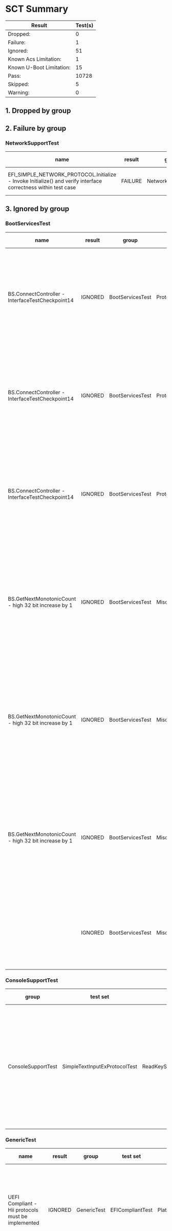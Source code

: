 # SCT Summary

|Result|Test(s)|
|--|--|
|Dropped:|0|
|Failure:|1|
|Ignored:|51|
|Known Acs Limitation:|1|
|Known U-Boot Limitation:|15|
|Pass:|10728|
|Skipped:|5|
|Warning:|0|


## 1. Dropped by group

## 2. Failure by group

### NetworkSupportTest

|name|result|group|test set|sub set|set guid|iteration|start date|start time|revision|descr|device path|guid|log|
|---|---|---|---|---|---|---|---|---|---|---|---|---|---|
|EFI_SIMPLE_NETWORK_PROTOCOL.Initialize - Invoke Initialize() and verify interface correctness within test case|FAILURE|NetworkSupportTest|SimpleNetworkProtocolTest|Initialize_Func|87689738-8DC6-4E4B-AE76-17CD96390956|0|14-11-2023|06:51:58|0x00010001|Simple Network Protocol Test|VenHw(E61D73B9-A384-4ACC-AEAB-82E828F3628B)/Mac(82C89F3D3CFD)|9D4EEC8D-DF2F-4F5E-9F95-7E5162C2510D|/home/edhcha01/IR_BUILD/arm-systemready/IR/Yocto/meta-woden/build/tmp/work/armv8a-oe-linux/ebbr-sct/1.0-r0/edk2-test/SctPkg/TestCase/UEFI/EFI/Protocol/SimpleNetwork/BlackBoxTest/SimpleNetworkBBTestFunction.c 323 Status - Device Error|


## 3. Ignored by group

### BootServicesTest

|name|result|group|test set|sub set|set guid|iteration|start date|start time|revision|descr|device path|guid|log|Updated by|
|---|---|---|---|---|---|---|---|---|---|---|---|---|---|---|
|BS.ConnectController - InterfaceTestCheckpoint14|IGNORED|BootServicesTest|ProtocolHandlerServicesTest|ConnectController_Func|705E2497-1B8F-4307-91E1-F33F2F2B5506|0|14-11-2023|90194313222:9895604650014:02|0x00010002|Protocol Handler Boot Services Test|No device path|4643E80E-A6BF-412C-B4FF-9629282BC831|/home/edhcha01/IR_BUILD/arm-systemready/IR/Yocto/meta-woden/build/tmp/work/armv8a-oe-linux/ebbr-sct/1.0-r0/edk2-test/SctPkg/TestCase/UEFI/EFI/BootServices/ProtocolHandlerServices/BlackBoxTest/ProtocolHandlerBBTestFunction_3.c 15484 Status - Not Found, Status1 - Success, Status2 - Not Found, TPL - 4|Force false-positive protocol handler boot services failures (2) as ignored (EBBR Table 2.4 Notable Deviations from UEFI § 2.6.2)|
|BS.ConnectController - InterfaceTestCheckpoint14|IGNORED|BootServicesTest|ProtocolHandlerServicesTest|ConnectController_Func|705E2497-1B8F-4307-91E1-F33F2F2B5506|0|14-11-2023|90194313222:9895604650014:02|0x00010002|Protocol Handler Boot Services Test|No device path|25CFFDF5-D252-4515-AF8F-D8DB68F022C3|/home/edhcha01/IR_BUILD/arm-systemready/IR/Yocto/meta-woden/build/tmp/work/armv8a-oe-linux/ebbr-sct/1.0-r0/edk2-test/SctPkg/TestCase/UEFI/EFI/BootServices/ProtocolHandlerServices/BlackBoxTest/ProtocolHandlerBBTestFunction_3.c 15484 Status - Not Found, Status1 - Success, Status2 - Not Found, TPL - 8|Force false-positive protocol handler boot services failures as ignored (EBBR Table 2.4 Notable Deviations from UEFI § 2.6.2)|
|BS.ConnectController - InterfaceTestCheckpoint14|IGNORED|BootServicesTest|ProtocolHandlerServicesTest|ConnectController_Func|705E2497-1B8F-4307-91E1-F33F2F2B5506|0|14-11-2023|90194313222:9895604650014:02|0x00010002|Protocol Handler Boot Services Test|No device path|555913E8-BA56-4C68-80B5-A96B8A3AFCB1|/home/edhcha01/IR_BUILD/arm-systemready/IR/Yocto/meta-woden/build/tmp/work/armv8a-oe-linux/ebbr-sct/1.0-r0/edk2-test/SctPkg/TestCase/UEFI/EFI/BootServices/ProtocolHandlerServices/BlackBoxTest/ProtocolHandlerBBTestFunction_3.c 15484 Status - Not Found, Status1 - Success, Status2 - Not Found, TPL - 16|Force false-positive protocol handler boot services failures (3) as ignored (EBBR Table 2.4 Notable Deviations from UEFI § 2.6.2)|
|BS.GetNextMonotonicCount - high 32 bit increase by 1|IGNORED|BootServicesTest|MiscBootServicesTest|GetNextMonotonicCount_Func|D35AAEF2-55FB-4377-A07B-29DCA3201F19|0|14-11-2023|06:12:35|0x00010001|Misc. Boot Services Test|No device path|F48D1C2D-1EBA-4E4C-A16D-748A01ABE6C1|/home/edhcha01/IR_BUILD/arm-systemready/IR/Yocto/meta-woden/build/tmp/work/armv8a-oe-linux/ebbr-sct/1.0-r0/edk2-test/SctPkg/TestCase/UEFI/EFI/BootServices/MiscBootServices/BlackBoxTest/MiscBootServicesBBTestFunction.c 1734 Count - 2, Count2 - 0, TPL - 4|Force false-positive misc boot services failures (3) as ignored Monotonic count is not required by EBBR. Explicit justification in a future revision of EBBR is pending.|
|BS.GetNextMonotonicCount - high 32 bit increase by 1|IGNORED|BootServicesTest|MiscBootServicesTest|GetNextMonotonicCount_Func|D35AAEF2-55FB-4377-A07B-29DCA3201F19|0|14-11-2023|06:12:35|0x00010001|Misc. Boot Services Test|No device path|E8B96EA0-6413-4947-AD1A-31EEF868A372|/home/edhcha01/IR_BUILD/arm-systemready/IR/Yocto/meta-woden/build/tmp/work/armv8a-oe-linux/ebbr-sct/1.0-r0/edk2-test/SctPkg/TestCase/UEFI/EFI/BootServices/MiscBootServices/BlackBoxTest/MiscBootServicesBBTestFunction.c 1734 Count - 3, Count2 - 0, TPL - 8|Force false-positive misc boot services failures (2) as ignored Monotonic count is not required by EBBR. Explicit justification in a future revision of EBBR is pending.|
|BS.GetNextMonotonicCount - high 32 bit increase by 1|IGNORED|BootServicesTest|MiscBootServicesTest|GetNextMonotonicCount_Func|D35AAEF2-55FB-4377-A07B-29DCA3201F19|0|14-11-2023|06:12:35|0x00010001|Misc. Boot Services Test|No device path|0EC16C83-177D-461A-9622-42508C99D966|/home/edhcha01/IR_BUILD/arm-systemready/IR/Yocto/meta-woden/build/tmp/work/armv8a-oe-linux/ebbr-sct/1.0-r0/edk2-test/SctPkg/TestCase/UEFI/EFI/BootServices/MiscBootServices/BlackBoxTest/MiscBootServicesBBTestFunction.c 1734 Count - 3, Count2 - 0, TPL - 16|Force false-positive misc boot services failures as ignored Monotonic count is not required by EBBR. Explicit justification in a future revision of EBBR is pending.|
||IGNORED|BootServicesTest|MiscBootServicesTest|SetWatchdogTimer_Conf|FF388AE5-4C51-45C6-9D37-6DE04BF9219A|0|14-11-2023|06:09:25|0x00010001|Misc. Boot Services Test|No device path|||Force false-positive misc boot services skipped as ignored EBBR does not require watchdog timer|


### ConsoleSupportTest

|group|test set|sub set|set guid|iteration|start date|start time|revision|descr|device path|name|guid|log|result|Updated by|
|---|---|---|---|---|---|---|---|---|---|---|---|---|---|---|
|ConsoleSupportTest|SimpleTextInputExProtocolTest|ReadKeyStrokeExFunctionAuto|2C3CA282-5644-41B6-AFC9-4387F25389BD|0|14-11-2023|07:06:19|0x00010000|Simple Text Input Ex Protocol Test|VenHw(E61D73B9-A384-4ACC-AEAB-82E828F3628B)||||IGNORED|Force simple text input ex protocol skipped as ignored EBBR does not specifically require that a console device be always bound to the Simple Text Input Ex Protocol.|


### GenericTest

|name|result|group|test set|sub set|set guid|iteration|start date|start time|revision|descr|device path|guid|log|Updated by|
|---|---|---|---|---|---|---|---|---|---|---|---|---|---|---|
|UEFI Compliant - Hii protocols must be implemented|IGNORED|GenericTest|EFICompliantTest|PlatformSpecificElements|A0A8BED3-3D6F-4AD8-907A-84D52EE1543B|0|14-11-2023|06:06:08|0x00010001|UEFI Compliant Test|No device path|B7CD2D76-EA43-4013-B7D1-59EB2EC9BF1B|/home/edhcha01/IR_BUILD/arm-systemready/IR/Yocto/meta-woden/build/tmp/work/armv8a-oe-linux/ebbr-sct/1.0-r0/edk2-test/SctPkg/TestCase/UEFI/EFI/Generic/EfiCompliant/BlackBoxTest/EfiCompliantBBTestPlatform_uefi.c 1106 HiiDatabase - Yes, HiiString - Yes, HiiConfigRouting - No, HiiConfigAccess - No|Force false-positive uefi compliant failure (28) as ignored (EBBR Table 2.4 Notable Deviations from UEFI § 2.6.2)|
|UEFI Compliant - Graphic Console Device|IGNORED|GenericTest|EFICompliantTest|PlatformSpecificElements|A0A8BED3-3D6F-4AD8-907A-84D52EE1543B|0|14-11-2023|06:06:08|0x00010001|UEFI Compliant Test|No device path|72BA0E86-58E5-48DD-8529-88C68383118D|/home/edhcha01/IR_BUILD/arm-systemready/IR/Yocto/meta-woden/build/tmp/work/armv8a-oe-linux/ebbr-sct/1.0-r0/edk2-test/SctPkg/TestCase/UEFI/EFI/Generic/EfiCompliant/BlackBoxTest/EfiCompliantBBTestPlatform_uefi.c 1254 GOP - No, EDID Discovered - No, EDID Active - No|Force false-positive uefi compliant warning (30) as ignored (EBBR Table 2.4 Notable Deviations from UEFI § 2.6.2)|
|UEFI Compliant - Pointer protocols must be implemented|IGNORED|GenericTest|EFICompliantTest|PlatformSpecificElements|A0A8BED3-3D6F-4AD8-907A-84D52EE1543B|0|14-11-2023|06:06:08|0x00010001|UEFI Compliant Test|No device path|18670DB1-89FB-4DE4-B10F-898E047D952A|/home/edhcha01/IR_BUILD/arm-systemready/IR/Yocto/meta-woden/build/tmp/work/armv8a-oe-linux/ebbr-sct/1.0-r0/edk2-test/SctPkg/TestCase/UEFI/EFI/Generic/EfiCompliant/BlackBoxTest/EfiCompliantBBTestPlatform_uefi.c 1327 Pointer - No|Force false-positive uefi compliant warning (31) as ignored (Table 2.3 UEFI Platform-Specific Required Elements)|
|UEFI Compliant - Boot from disk protocols must be implemented|IGNORED|GenericTest|EFICompliantTest|PlatformSpecificElements|A0A8BED3-3D6F-4AD8-907A-84D52EE1543B|0|14-11-2023|06:06:08|0x00010001|UEFI Compliant Test|No device path|BF38A3FD-58AC-419A-ABC2-C60BAE9CFE67|/home/edhcha01/IR_BUILD/arm-systemready/IR/Yocto/meta-woden/build/tmp/work/armv8a-oe-linux/ebbr-sct/1.0-r0/edk2-test/SctPkg/TestCase/UEFI/EFI/Generic/EfiCompliant/BlackBoxTest/EfiCompliantBBTestPlatform_uefi.c 1446 Block IO - Yes, Disk IO - No, Simple FS - Yes, Unicode Collation - Yes|Force false-positive uefi compliant warning (32) as ignored (EBBR Table 2.4 Notable Deviations from UEFI § 2.6.2)|
|UEFI Compliant - Validating a boot image received through a network device must be implemented|IGNORED|GenericTest|EFICompliantTest|PlatformSpecificElements|A0A8BED3-3D6F-4AD8-907A-84D52EE1543B|0|14-11-2023|06:06:08|0x00010001|UEFI Compliant Test|No device path|98551AE7-5020-4DDD-861A-CFFFB4D60382|/home/edhcha01/IR_BUILD/arm-systemready/IR/Yocto/meta-woden/build/tmp/work/armv8a-oe-linux/ebbr-sct/1.0-r0/edk2-test/SctPkg/TestCase/UEFI/EFI/Generic/EfiCompliant/BlackBoxTest/EfiCompliantBBTestPlatform_uefi.c 1635 SetupMode equal zero - No|Force false-positive uefi compliant warning (33) as ignored (EBBR Table 2.4 Notable Deviations from UEFI § 2.6.2)|
|UEFI Compliant - UEFI General Network Application required|IGNORED|GenericTest|EFICompliantTest|PlatformSpecificElements|A0A8BED3-3D6F-4AD8-907A-84D52EE1543B|0|14-11-2023|06:06:08|0x00010001|UEFI Compliant Test|No device path|76A6A1B0-8C53-407D-8486-9A6E6332D3CE|/home/edhcha01/IR_BUILD/arm-systemready/IR/Yocto/meta-woden/build/tmp/work/armv8a-oe-linux/ebbr-sct/1.0-r0/edk2-test/SctPkg/TestCase/UEFI/EFI/Generic/EfiCompliant/BlackBoxTest/EfiCompliantBBTestPlatform_uefi.c 1729 MnpSB-N, ArpSB-N, Ip4SB-N, Dhcp4SB-N, Tcp4SB-N, Udp4SB-N, Ip4Config2-N|Force false-positive uefi compliant warning (17) as ignored (EBBR Table 2.4 Notable Deviations from UEFI § 2.6.2)|
|UEFI Compliant - UEFI V6 General Network Application required|IGNORED|GenericTest|EFICompliantTest|PlatformSpecificElements|A0A8BED3-3D6F-4AD8-907A-84D52EE1543B|0|14-11-2023|06:06:08|0x00010001|UEFI Compliant Test|No device path|4C82EB2D-C785-410C-95D1-AE27122144C8|/home/edhcha01/IR_BUILD/arm-systemready/IR/Yocto/meta-woden/build/tmp/work/armv8a-oe-linux/ebbr-sct/1.0-r0/edk2-test/SctPkg/TestCase/UEFI/EFI/Generic/EfiCompliant/BlackBoxTest/EfiCompliantBBTestPlatform_uefi.c 1949 Dhcp6SB-N, Tcp6SB-N, Ip6SB-N, Udp6SB-N, Ip6Config-N|Force false-positive uefi compliant warning (34) as ignored (EBBR Table 2.4 Notable Deviations from UEFI § 2.6.2)|
|UEFI Compliant - UART protocols must be implemented|IGNORED|GenericTest|EFICompliantTest|PlatformSpecificElements|A0A8BED3-3D6F-4AD8-907A-84D52EE1543B|0|14-11-2023|06:06:08|0x00010001|UEFI Compliant Test|No device path|517BCBEB-4982-4A7E-8551-CA847DDC21C2|/home/edhcha01/IR_BUILD/arm-systemready/IR/Yocto/meta-woden/build/tmp/work/armv8a-oe-linux/ebbr-sct/1.0-r0/edk2-test/SctPkg/TestCase/UEFI/EFI/Generic/EfiCompliant/BlackBoxTest/EfiCompliantBBTestPlatform_uefi.c 2194 Serial IO - No|Force false-positive uefi compliant warning (35) as ignored (EBBR Table 2.4 Notable Deviations from UEFI § 2.6.2)|
|UEFI Compliant - PCI Bus support protocols must be implemented|IGNORED|GenericTest|EFICompliantTest|PlatformSpecificElements|A0A8BED3-3D6F-4AD8-907A-84D52EE1543B|0|14-11-2023|06:06:08|0x00010001|UEFI Compliant Test|No device path|213A75C9-7F3D-42DB-B32A-02DBD698319D|/home/edhcha01/IR_BUILD/arm-systemready/IR/Yocto/meta-woden/build/tmp/work/armv8a-oe-linux/ebbr-sct/1.0-r0/edk2-test/SctPkg/TestCase/UEFI/EFI/Generic/EfiCompliant/BlackBoxTest/EfiCompliantBBTestPlatform_uefi.c 2282 PCI Root Bridge - No, PCI IO - No|Force false-positive uefi compliant warning (36) as ignored (EBBR Table 2.4 Notable Deviations from UEFI § 2.6.2)|
|UEFI Compliant - USB Bus support protocols must be implemented|IGNORED|GenericTest|EFICompliantTest|PlatformSpecificElements|A0A8BED3-3D6F-4AD8-907A-84D52EE1543B|0|14-11-2023|06:06:08|0x00010001|UEFI Compliant Test|No device path|0CCD5843-5BB5-4FC2-A732-DB17C414A43D|/home/edhcha01/IR_BUILD/arm-systemready/IR/Yocto/meta-woden/build/tmp/work/armv8a-oe-linux/ebbr-sct/1.0-r0/edk2-test/SctPkg/TestCase/UEFI/EFI/Generic/EfiCompliant/BlackBoxTest/EfiCompliantBBTestPlatform_uefi.c 2370 USB HC - No, USB IO - No|Force false-positive uefi compliant warning (37) as ignored (EBBR Table 2.4 Notable Deviations from UEFI § 2.6.2)|
|UEFI Compliant - NVM Express Pass Thru protocol must be implemented|IGNORED|GenericTest|EFICompliantTest|PlatformSpecificElements|A0A8BED3-3D6F-4AD8-907A-84D52EE1543B|0|14-11-2023|06:06:08|0x00010001|UEFI Compliant Test|No device path|5AEA7246-BCF9-4BA4-81D2-832C984146F3|/home/edhcha01/IR_BUILD/arm-systemready/IR/Yocto/meta-woden/build/tmp/work/armv8a-oe-linux/ebbr-sct/1.0-r0/edk2-test/SctPkg/TestCase/UEFI/EFI/Generic/EfiCompliant/BlackBoxTest/EfiCompliantBBTestPlatform_uefi.c 2442 NVM Express Pass Thru protocol - No|Force false-positive uefi compliant warning (38) as ignored (EBBR Table 2.4 Notable Deviations from UEFI § 2.6.2)|
|UEFI Compliant - Boot from block-oriented NVMe peripheral|IGNORED|GenericTest|EFICompliantTest|PlatformSpecificElements|A0A8BED3-3D6F-4AD8-907A-84D52EE1543B|0|14-11-2023|06:06:08|0x00010001|UEFI Compliant Test|No device path|5CB0CDB5-AC80-4983-B710-4B0BF0191563|/home/edhcha01/IR_BUILD/arm-systemready/IR/Yocto/meta-woden/build/tmp/work/armv8a-oe-linux/ebbr-sct/1.0-r0/edk2-test/SctPkg/TestCase/UEFI/EFI/Generic/EfiCompliant/BlackBoxTest/EfiCompliantBBTestPlatform_uefi.c 2567 NVMExpressPassThru - No|Force false-positive uefi compliant warning (39) as ignored (Table 2.3 UEFI Platform-Specific Required Elements)|
|UEFI Compliant - Ext SCSI Pass Thru protocol must be implemented|IGNORED|GenericTest|EFICompliantTest|PlatformSpecificElements|A0A8BED3-3D6F-4AD8-907A-84D52EE1543B|0|14-11-2023|06:06:08|0x00010001|UEFI Compliant Test|No device path|2B83418F-E7FB-4528-B6FF-C9D487AE2EFF|/home/edhcha01/IR_BUILD/arm-systemready/IR/Yocto/meta-woden/build/tmp/work/armv8a-oe-linux/ebbr-sct/1.0-r0/edk2-test/SctPkg/TestCase/UEFI/EFI/Generic/EfiCompliant/BlackBoxTest/EfiCompliantBBTestPlatform_uefi.c 2642 Ext SCSI Pass Thru - No|Force false-positive uefi compliant warning (40) as ignored (EBBR Table 2.4 Notable Deviations from UEFI § 2.6.2)|
|UEFI Compliant - Boot from SCSI peripheral|IGNORED|GenericTest|EFICompliantTest|PlatformSpecificElements|A0A8BED3-3D6F-4AD8-907A-84D52EE1543B|0|14-11-2023|06:06:08|0x00010001|UEFI Compliant Test|No device path|28C068F2-F398-488A-B059-534E982D9C85|/home/edhcha01/IR_BUILD/arm-systemready/IR/Yocto/meta-woden/build/tmp/work/armv8a-oe-linux/ebbr-sct/1.0-r0/edk2-test/SctPkg/TestCase/UEFI/EFI/Generic/EfiCompliant/BlackBoxTest/EfiCompliantBBTestPlatform_uefi.c 2744 SCSI IO - No, Block IO - Yes|Force false-positive uefi compliant warning (41) as ignored (Table 2.3 UEFI Platform-Specific Required Elements|
|UEFI Compliant - Boot from iSCSI peripheral|IGNORED|GenericTest|EFICompliantTest|PlatformSpecificElements|A0A8BED3-3D6F-4AD8-907A-84D52EE1543B|0|14-11-2023|06:06:08|0x00010001|UEFI Compliant Test|No device path|6B7077A6-4B13-4E13-9B1F-0C4B3A8669E2|/home/edhcha01/IR_BUILD/arm-systemready/IR/Yocto/meta-woden/build/tmp/work/armv8a-oe-linux/ebbr-sct/1.0-r0/edk2-test/SctPkg/TestCase/UEFI/EFI/Generic/EfiCompliant/BlackBoxTest/EfiCompliantBBTestPlatform_uefi.c 2873  Iscsi Initiator Name - No, Authentication Info - No|Force false-positive uefi compliant warning (42) as ignored (Table 2.3 UEFI Platform-Specific Required Elements)|
|UEFI Compliant - Debug support protocols must be implemented|IGNORED|GenericTest|EFICompliantTest|PlatformSpecificElements|A0A8BED3-3D6F-4AD8-907A-84D52EE1543B|0|14-11-2023|06:06:08|0x00010001|UEFI Compliant Test|No device path|3EE22696-0875-46F4-8884-BA124C7EAFF0|/home/edhcha01/IR_BUILD/arm-systemready/IR/Yocto/meta-woden/build/tmp/work/armv8a-oe-linux/ebbr-sct/1.0-r0/edk2-test/SctPkg/TestCase/UEFI/EFI/Generic/EfiCompliant/BlackBoxTest/EfiCompliantBBTestPlatform_uefi.c 2964 Debug Support - No, Debug Port - No|Force false-positive uefi compliant warning (43) as ignored (Table 2.3 UEFI Platform-Specific Required Elements)|
|UEFI Compliant - Platform Driver Override protocols must be implemented|IGNORED|GenericTest|EFICompliantTest|PlatformSpecificElements|A0A8BED3-3D6F-4AD8-907A-84D52EE1543B|0|14-11-2023|06:06:08|0x00010001|UEFI Compliant Test|No device path|329027CE-406E-48C8-8AC1-A02C1A6E3983|/home/edhcha01/IR_BUILD/arm-systemready/IR/Yocto/meta-woden/build/tmp/work/armv8a-oe-linux/ebbr-sct/1.0-r0/edk2-test/SctPkg/TestCase/UEFI/EFI/Generic/EfiCompliant/BlackBoxTest/EfiCompliantBBTestPlatform_uefi.c 3036 Platform Driver Override - No|Force false-positive uefi compliant warning (44) as ignored (Table 2.3 UEFI Platform-Specific Required Elements)|
|UEFI Compliant - Ata Pass Thru protocols must be implemented|IGNORED|GenericTest|EFICompliantTest|PlatformSpecificElements|A0A8BED3-3D6F-4AD8-907A-84D52EE1543B|0|14-11-2023|06:06:08|0x00010001|UEFI Compliant Test|No device path|563F654F-ABA8-4539-804B-506305072623|/home/edhcha01/IR_BUILD/arm-systemready/IR/Yocto/meta-woden/build/tmp/work/armv8a-oe-linux/ebbr-sct/1.0-r0/edk2-test/SctPkg/TestCase/UEFI/EFI/Generic/EfiCompliant/BlackBoxTest/EfiCompliantBBTestPlatform_uefi.c 3107 Ata Pass Thru - No|Force false-positive uefi compliant warning (45) as ignored (Table 2.3 UEFI Platform-Specific Required Elements)|
|UEFI Compliant - EBC Interpreter protocol is optional in this platform|IGNORED|GenericTest|EFICompliantTest|PlatformSpecificElements|A0A8BED3-3D6F-4AD8-907A-84D52EE1543B|0|14-11-2023|06:06:08|0x00010001|UEFI Compliant Test|No device path|1D0A2F2A-0924-4B8C-9FC7-B185CC22E118|/home/edhcha01/IR_BUILD/arm-systemready/IR/Yocto/meta-woden/build/tmp/work/armv8a-oe-linux/ebbr-sct/1.0-r0/edk2-test/SctPkg/TestCase/UEFI/EFI/Generic/EfiCompliant/BlackBoxTest/EfiCompliantBBTestPlatform_uefi.c 3181 Status - Success, Expected - Success|Force false-positive uefi compliant warning (46) as ignored (Table 2.3 UEFI Platform-Specific Required Elements)|
|UEFI Compliant - DNS4 support is required|IGNORED|GenericTest|EFICompliantTest|PlatformSpecificElements|A0A8BED3-3D6F-4AD8-907A-84D52EE1543B|0|14-11-2023|06:06:08|0x00010001|UEFI Compliant Test|No device path|2E6D1733-6D39-49AB-A886-1B6DE44566A8|/home/edhcha01/IR_BUILD/arm-systemready/IR/Yocto/meta-woden/build/tmp/work/armv8a-oe-linux/ebbr-sct/1.0-r0/edk2-test/SctPkg/TestCase/UEFI/EFI/Generic/EfiCompliant/BlackBoxTest/EfiCompliantBBTestPlatform_uefi.c 3272 DNS4SB-N|Force false-positive uefi compliant warning (47) as ignored (EBBR Table 2.4 Notable Deviations from UEFI § 2.6.2)|
|UEFI Compliant - DNS6 support is required|IGNORED|GenericTest|EFICompliantTest|PlatformSpecificElements|A0A8BED3-3D6F-4AD8-907A-84D52EE1543B|0|14-11-2023|06:06:08|0x00010001|UEFI Compliant Test|No device path|E02A6EF3-4B70-40EC-AA23-50B7B972B065|/home/edhcha01/IR_BUILD/arm-systemready/IR/Yocto/meta-woden/build/tmp/work/armv8a-oe-linux/ebbr-sct/1.0-r0/edk2-test/SctPkg/TestCase/UEFI/EFI/Generic/EfiCompliant/BlackBoxTest/EfiCompliantBBTestPlatform_uefi.c 3405 DNS6SB-N|Force false-positive uefi compliant warning (48) as ignored (EBBR Table 2.4 Notable Deviations from UEFI § 2.6.2)|
|UEFI Compliant - TLS support is required|IGNORED|GenericTest|EFICompliantTest|PlatformSpecificElements|A0A8BED3-3D6F-4AD8-907A-84D52EE1543B|0|14-11-2023|06:06:08|0x00010001|UEFI Compliant Test|No device path|CB6F7B77-0B15-43F7-A95B-8C7F9FD70B21|/home/edhcha01/IR_BUILD/arm-systemready/IR/Yocto/meta-woden/build/tmp/work/armv8a-oe-linux/ebbr-sct/1.0-r0/edk2-test/SctPkg/TestCase/UEFI/EFI/Generic/EfiCompliant/BlackBoxTest/EfiCompliantBBTestPlatform_uefi.c 3551 TLSSB-N, TLSConfig-N|Force false-positive uefi compliant warning (49) as ignored (EBBR Table 2.4 Notable Deviations from UEFI § 2.6.2)|
|UEFI Compliant - HTTP support is required|IGNORED|GenericTest|EFICompliantTest|PlatformSpecificElements|A0A8BED3-3D6F-4AD8-907A-84D52EE1543B|0|14-11-2023|06:06:08|0x00010001|UEFI Compliant Test|No device path|77FDDB95-5969-4FB4-A218-5C0C760B0564|/home/edhcha01/IR_BUILD/arm-systemready/IR/Yocto/meta-woden/build/tmp/work/armv8a-oe-linux/ebbr-sct/1.0-r0/edk2-test/SctPkg/TestCase/UEFI/EFI/Generic/EfiCompliant/BlackBoxTest/EfiCompliantBBTestPlatform_uefi.c 3701 HTTPSB-N, HTTP Utilities-N|Force false-positive uefi compliant warning (50) as ignored (EBBR Table 2.4 Notable Deviations from UEFI § 2.6.2) This test checks the availability of the http service binding protocol and the http utilities protocol. Even though EBBR requires HTTP Boot when the platform supports network booting, EBBR does no require those specific protocols.|
|UEFI Compliant - EAP Support protocols must be implemented|IGNORED|GenericTest|EFICompliantTest|PlatformSpecificElements|A0A8BED3-3D6F-4AD8-907A-84D52EE1543B|0|14-11-2023|06:06:08|0x00010001|UEFI Compliant Test|No device path|F0DC12FA-3C4B-43F7-A69E-A5BE6FCC90A1|/home/edhcha01/IR_BUILD/arm-systemready/IR/Yocto/meta-woden/build/tmp/work/armv8a-oe-linux/ebbr-sct/1.0-r0/edk2-test/SctPkg/TestCase/UEFI/EFI/Generic/EfiCompliant/BlackBoxTest/EfiCompliantBBTestPlatform_uefi.c 3863 EAP - No, EAP Config - No, EAP Management2 - No|Force false-positive uefi compliant warning (51) as ignored (EBBR Table 2.4 Notable Deviations from UEFI § 2.6.2)|
|UEFI Compliant - BlueTooth Classic Support protocols must be implemented|IGNORED|GenericTest|EFICompliantTest|PlatformSpecificElements|A0A8BED3-3D6F-4AD8-907A-84D52EE1543B|0|14-11-2023|06:06:08|0x00010001|UEFI Compliant Test|No device path|87E50392-F5A2-42B8-8112-68BEC902B9BC|/home/edhcha01/IR_BUILD/arm-systemready/IR/Yocto/meta-woden/build/tmp/work/armv8a-oe-linux/ebbr-sct/1.0-r0/edk2-test/SctPkg/TestCase/UEFI/EFI/Generic/EfiCompliant/BlackBoxTest/EfiCompliantBBTestPlatform_uefi.c 3962 BLUETOOTH HC - No, BLUETOOTH Service Binding - No, BLUETOOTH Config - No|Force false-positive uefi compliant warning (52) as ignored (Table 2.3 UEFI Platform-Specific Required Elements)|
|UEFI Compliant - BlueTooth LE Support protocols must be implemented|IGNORED|GenericTest|EFICompliantTest|PlatformSpecificElements|A0A8BED3-3D6F-4AD8-907A-84D52EE1543B|0|14-11-2023|06:06:08|0x00010001|UEFI Compliant Test|No device path|EFF461EB-4F56-44A5-895E-EE5EE42AD309|/home/edhcha01/IR_BUILD/arm-systemready/IR/Yocto/meta-woden/build/tmp/work/armv8a-oe-linux/ebbr-sct/1.0-r0/edk2-test/SctPkg/TestCase/UEFI/EFI/Generic/EfiCompliant/BlackBoxTest/EfiCompliantBBTestPlatform_uefi.c 4129 BLUETOOTH HC - No, BLUETOOTH Attribute - No, BLUETOOTH LE Config - No|Force false-positive uefi compliant warning (53) as ignored (Table 2.3 UEFI Platform-Specific Required Elements)|
|UEFI Compliant - IPsec protocols must be implemented|IGNORED|GenericTest|EFICompliantTest|PlatformSpecificElements|A0A8BED3-3D6F-4AD8-907A-84D52EE1543B|0|14-11-2023|06:06:08|0x00010001|UEFI Compliant Test|No device path|B27660E2-0E87-4794-82F1-E6BDBD8B7442|/home/edhcha01/IR_BUILD/arm-systemready/IR/Yocto/meta-woden/build/tmp/work/armv8a-oe-linux/ebbr-sct/1.0-r0/edk2-test/SctPkg/TestCase/UEFI/EFI/Generic/EfiCompliant/BlackBoxTest/EfiCompliantBBTestPlatform_uefi.c 4222 IPSEC_CONFIG - No, IPSEC2 - No|Force false-positive uefi compliant warning (54) as ignored (EBBR Table 2.4 Notable Deviations from UEFI § 2.6.2)|
|UEFI Compliant - DECOMPRESS protocol must exist|IGNORED|GenericTest|EFICompliantTest|RequiredElements|117C9ABC-489D-4504-ACDB-12AACE8F505B|0|14-11-2023|06:06:57|0x00010001|UEFI Compliant Test|No device path|02C017D7-1557-47D9-BCE9-87182D07910C|/home/edhcha01/IR_BUILD/arm-systemready/IR/Yocto/meta-woden/build/tmp/work/armv8a-oe-linux/ebbr-sct/1.0-r0/edk2-test/SctPkg/TestCase/UEFI/EFI/Generic/EfiCompliant/BlackBoxTest/EfiCompliantBBTestRequired_uefi.c 839 Status - Not Found, Expected - Success|Force false-positive uefi compliant failure as ignored (EBBR Table 2.2 Notable omissions from UEFI § 2.6.1)|


### NetworkSupportTest

|group|test set|sub set|set guid|iteration|start date|start time|revision|descr|device path|name|guid|log|result|Updated by|
|---|---|---|---|---|---|---|---|---|---|---|---|---|---|---|
|NetworkSupportTest|SimpleNetworkProtocolTest|Reset_Func|BA628A58-E318-4E4A-BAC2-A7833ADF42D9|0|14-11-2023|06:54:43|0x00010001|Simple Network Protocol Test|VenHw(E61D73B9-A384-4ACC-AEAB-82E828F3628B)/Mac(82C89F3D3CFD)||||IGNORED|Force skipped simple network protocol test (3) as ignored A full implementation of the UEFI general purpose networking ABIs is not required (EBBR Table 2.4 Notable Deviations from UEFI § 2.6.2)|


### RuntimeServicesTest

|group|test set|sub set|set guid|iteration|start date|start time|revision|descr|device path|name|guid|log|result|Updated by|
|---|---|---|---|---|---|---|---|---|---|---|---|---|---|---|
|RuntimeServicesTest|VariableServicesTest|HardwareErrorRecord_Conf|CF94F695-7917-4F78-A0A8-F0B509099297|0|14-11-2023|06:11:22|0x00010000|Variable Services Test|No device path||||IGNORED|Force variable services skipped as ignored EBBR does not require Hardware Error Record Persistence (2.2 UEFI Compliance); the HwErrRecSupport variable may not be present|
|RuntimeServicesTest|VariableServicesTest|HardwareErrorRecord_Func|EFABA332-13E8-4730-97CB-48CE9F0826C5|0|14-11-2023|06:12:08|0x00010000|Variable Services Test|No device path||||IGNORED|Force variable services (2) skipped as ignored EBBR does not require Hardware Error Record Persistence (2.2 UEFI Compliance); the HwErrRecSupport variable may not be present|
|RuntimeServicesTest|TimeServicesTest|GetWakeupTime_Conf|735BA337-2A44-46A2-AFAB-AFBED7358F08|0|14-11-2023|06:08:34|0x00010000|Time Services Test|No device path|RT.GetWakeupTime - Unsupported|6A8CAA83-B9DA-46C7-98F6-D4969DABDAA0|/home/edhcha01/IR_BUILD/arm-systemready/IR/Yocto/meta-woden/build/tmp/work/armv8a-oe-linux/ebbr-sct/1.0-r0/edk2-test/SctPkg/TestCase/UEFI/EFI/RuntimeServices/TimeServices/BlackBoxTest/TimeServicesBBTestConformance.c 661 Status - Unsupported|IGNORED|Force false-positive time services warnings as ignored (EBBR Table 2.6 EFI_RUNTIME_SERVICES Implementation Requirements)|
|RuntimeServicesTest|TimeServicesTest|GetWakeupTime_Func|F508572D-74F7-4C6C-9CEF-DBA49C56F7AE|0|14-11-2023|06:09:20|0x00010000|Time Services Test|No device path|RT.GetWakeupTime - Unsupported|6A8CAA83-B9DA-46C7-98F6-D4969DABDAA0|/home/edhcha01/IR_BUILD/arm-systemready/IR/Yocto/meta-woden/build/tmp/work/armv8a-oe-linux/ebbr-sct/1.0-r0/edk2-test/SctPkg/TestCase/UEFI/EFI/RuntimeServices/TimeServices/BlackBoxTest/TimeServicesBBTestFunction.c 807 Status - Unsupported|IGNORED|Force false-positive time services warnings (4) as ignored (EBBR Table 2.6 EFI_RUNTIME_SERVICES Implementation Requirements)|
|RuntimeServicesTest|TimeServicesTest|SetTime_Func|603B46BE-7E14-408A-93D7-DD9DEC732968|0|14-11-2023|06:10:54|0x00010000|Time Services Test|No device path|RT.SetTime - Verify year after change|3B96A20C-2B1F-44EA-BAA9-F96FEE131D05|/home/edhcha01/IR_BUILD/arm-systemready/IR/Yocto/meta-woden/build/tmp/work/armv8a-oe-linux/ebbr-sct/1.0-r0/edk2-test/SctPkg/TestCase/UEFI/EFI/RuntimeServices/TimeServices/BlackBoxTest/TimeServicesBBTestFunction.c 385 Status - Success, TPL - 4|IGNORED|Force false-positive time services set time failure as ignored. SetTime does not retain year properly with U-Boot RTC emulation. SetTime is required only when an RTC is present (EBBR Table 2.6 EFI_RUNTIME_SERVICES Implementation Requirements).|
|RuntimeServicesTest|TimeServicesTest|SetTime_Func|603B46BE-7E14-408A-93D7-DD9DEC732968|0|14-11-2023|06:10:54|0x00010000|Time Services Test|No device path|RT.SetTime - Verify month after change|2D5CDBE5-1055-4EF6-8E90-0C993F93F698|/home/edhcha01/IR_BUILD/arm-systemready/IR/Yocto/meta-woden/build/tmp/work/armv8a-oe-linux/ebbr-sct/1.0-r0/edk2-test/SctPkg/TestCase/UEFI/EFI/RuntimeServices/TimeServices/BlackBoxTest/TimeServicesBBTestFunction.c 497 Status - Success, TPL - 4|IGNORED|Force false-positive time services set time failure (2) as ignored. SetTime does not retain year properly with U-Boot RTC emulation. SetTime is required only when an RTC is present (EBBR Table 2.6 EFI_RUNTIME_SERVICES Implementation Requirements).|
|RuntimeServicesTest|TimeServicesTest|SetTime_Func|603B46BE-7E14-408A-93D7-DD9DEC732968|0|14-11-2023|06:10:54|0x00010000|Time Services Test|No device path|RT.SetTime - Verify daylight after change|B39BC904-55E7-4B9B-B4D8-274ADD71D625|/home/edhcha01/IR_BUILD/arm-systemready/IR/Yocto/meta-woden/build/tmp/work/armv8a-oe-linux/ebbr-sct/1.0-r0/edk2-test/SctPkg/TestCase/UEFI/EFI/RuntimeServices/TimeServices/BlackBoxTest/TimeServicesBBTestFunction.c 606 Status - Success, TPL - 4|IGNORED|Force false-positive time services failures (2) as ignored Daylight is not required by EBBR. Explicit justification in a future revision of EBBR is pending.|
|RuntimeServicesTest|TimeServicesTest|SetTime_Func|603B46BE-7E14-408A-93D7-DD9DEC732968|0|14-11-2023|06:10:54|0x00010000|Time Services Test|No device path|RT.SetTime - Verify time zone after change|EA99DEC5-B879-4C8D-BFD1-F63FE75899BF|/home/edhcha01/IR_BUILD/arm-systemready/IR/Yocto/meta-woden/build/tmp/work/armv8a-oe-linux/ebbr-sct/1.0-r0/edk2-test/SctPkg/TestCase/UEFI/EFI/RuntimeServices/TimeServices/BlackBoxTest/TimeServicesBBTestFunction.c 714 Status - Success, TPL - 4|IGNORED|Force false-positive time services failures (4) as ignored Time zone is not required by EBBR. Explicit justification in a future revision of EBBR is pending.|
|RuntimeServicesTest|TimeServicesTest|SetTime_Func|603B46BE-7E14-408A-93D7-DD9DEC732968|0|14-11-2023|06:10:54|0x00010000|Time Services Test|No device path|RT.SetTime - Verify year after change|E664E1D7-B733-410D-BC53-D4CFF2464355|/home/edhcha01/IR_BUILD/arm-systemready/IR/Yocto/meta-woden/build/tmp/work/armv8a-oe-linux/ebbr-sct/1.0-r0/edk2-test/SctPkg/TestCase/UEFI/EFI/RuntimeServices/TimeServices/BlackBoxTest/TimeServicesBBTestFunction.c 385 Status - Success, TPL - 8|IGNORED|Force false-positive time services set time failure (3) as ignored. SetTime does not retain year properly with U-Boot RTC emulation. SetTime is required only when an RTC is present (EBBR Table 2.6 EFI_RUNTIME_SERVICES Implementation Requirements).|
|RuntimeServicesTest|TimeServicesTest|SetTime_Func|603B46BE-7E14-408A-93D7-DD9DEC732968|0|14-11-2023|06:10:54|0x00010000|Time Services Test|No device path|RT.SetTime - Verify month after change|DA4B19E7-F605-4FB9-A181-CCD335290BFE|/home/edhcha01/IR_BUILD/arm-systemready/IR/Yocto/meta-woden/build/tmp/work/armv8a-oe-linux/ebbr-sct/1.0-r0/edk2-test/SctPkg/TestCase/UEFI/EFI/RuntimeServices/TimeServices/BlackBoxTest/TimeServicesBBTestFunction.c 497 Status - Success, TPL - 8|IGNORED|Force false-positive time services set time failure (4) as ignored. SetTime does not retain year properly with U-Boot RTC emulation. SetTime is required only when an RTC is present (EBBR Table 2.6 EFI_RUNTIME_SERVICES Implementation Requirements).|
|RuntimeServicesTest|TimeServicesTest|SetTime_Func|603B46BE-7E14-408A-93D7-DD9DEC732968|0|14-11-2023|06:10:54|0x00010000|Time Services Test|No device path|RT.SetTime - Verify daylight after change|54DAF29B-48E6-4FA4-AD00-B8D648AF7D88|/home/edhcha01/IR_BUILD/arm-systemready/IR/Yocto/meta-woden/build/tmp/work/armv8a-oe-linux/ebbr-sct/1.0-r0/edk2-test/SctPkg/TestCase/UEFI/EFI/RuntimeServices/TimeServices/BlackBoxTest/TimeServicesBBTestFunction.c 606 Status - Success, TPL - 8|IGNORED|Force false-positive time services failures as ignored Daylight is not required by EBBR. Explicit justification in a future revision of EBBR is pending.|
|RuntimeServicesTest|TimeServicesTest|SetTime_Func|603B46BE-7E14-408A-93D7-DD9DEC732968|0|14-11-2023|06:10:54|0x00010000|Time Services Test|No device path|RT.SetTime - Verify time zone after change|D9C645B9-52DE-415C-ABDC-7226CE6A30B1|/home/edhcha01/IR_BUILD/arm-systemready/IR/Yocto/meta-woden/build/tmp/work/armv8a-oe-linux/ebbr-sct/1.0-r0/edk2-test/SctPkg/TestCase/UEFI/EFI/RuntimeServices/TimeServices/BlackBoxTest/TimeServicesBBTestFunction.c 714 Status - Success, TPL - 8|IGNORED|Force false-positive time services failures (3) as ignored Time zone is not required by EBBR. Explicit justification in a future revision of EBBR is pending.|
|RuntimeServicesTest|TimeServicesTest|SetWakeupTime_Conf|8721B500-F13A-40FA-8217-70ACDDDC67BF|0|14-11-2023|06:11:45|0x00010000|Time Services Test|No device path|RT.SetWakeupTime - Unsupported|6A8CAA83-B9DA-46C7-98F6-D4969DABDAA0|/home/edhcha01/IR_BUILD/arm-systemready/IR/Yocto/meta-woden/build/tmp/work/armv8a-oe-linux/ebbr-sct/1.0-r0/edk2-test/SctPkg/TestCase/UEFI/EFI/RuntimeServices/TimeServices/BlackBoxTest/TimeServicesBBTestConformance.c 833 Status - Unsupported|IGNORED|Force false-positive time services warnings (2) as ignored (EBBR Table 2.6 EFI_RUNTIME_SERVICES Implementation Requirements)|
|RuntimeServicesTest|TimeServicesTest|SetWakeupTime_Func|8A878BFB-6BE1-4226-8F69-4EBF7A1FF9A5|0|14-11-2023|06:12:32|0x00010000|Time Services Test|No device path|RT.SetWakeupTime - Unsupported|6A8CAA83-B9DA-46C7-98F6-D4969DABDAA0|/home/edhcha01/IR_BUILD/arm-systemready/IR/Yocto/meta-woden/build/tmp/work/armv8a-oe-linux/ebbr-sct/1.0-r0/edk2-test/SctPkg/TestCase/UEFI/EFI/RuntimeServices/TimeServices/BlackBoxTest/TimeServicesBBTestFunction.c 979 Status - Unsupported|IGNORED|Force false-positive time services warnings (3) as ignored (EBBR Table 2.6 EFI_RUNTIME_SERVICES Implementation Requirements)|


## 4. Known Acs Limitation by group

### ConsoleSupportTest

|name|result|group|test set|sub set|set guid|iteration|start date|start time|revision|descr|device path|guid|log|Updated by|
|---|---|---|---|---|---|---|---|---|---|---|---|---|---|---|
|SIMPLE_TEXT_INPUT_EX_PROTOCOL.SetState - SetState() returns EFI_INVALID_PARAMETER with KeyToggleState being NULL.|KNOWN ACS LIMITATION|ConsoleSupportTest|SimpleTextInputExProtocolTest|SetStateConformance|5B40A8A9-F77A-4134-9FF1-417720B765B4|0|14-11-2023|07:08:55|0x00010000|Simple Text Input Ex Protocol Test|VenHw(E61D73B9-A384-4ACC-AEAB-82E828F3628B)|6647A0E7-483C-4777-A94B-C8BCA3DFC79C|/home/edhcha01/IR_BUILD/arm-systemready/IR/Yocto/meta-woden/build/tmp/work/armv8a-oe-linux/ebbr-sct/1.0-r0/edk2-test/SctPkg/TestCase/UEFI/EFI/Protocol/SimpleTextInputEx/BlackBoxTest/SimpleTextInputExBBTestConformance.c 501  Status - Unsupported|Force simple text input ex protocol warning (2) as known ACS limitation Unsupported is a valid return value for SetState() and this is a limitation in the SCT. https://bugzilla.tianocore.org/show_bug.cgi?id=3390|


## 5. Known U-Boot Limitation by group

### HIITest

|name|result|group|test set|sub set|set guid|iteration|start date|start time|revision|descr|device path|guid|log|Updated by|
|---|---|---|---|---|---|---|---|---|---|---|---|---|---|---|
|HII_DATABASE_PROTOCOL.ExportPackageLists - ExportPackageLists() returns EFI_BUFFER_TOO_SMALL with BufferSize indicates the buffer is too small.|KNOWN U-BOOT LIMITATION|HIITest|HIIDatabaseProtocolTest|ExportPackageListsConformance|B6DCE569-0A0E-4FCE-9EE0-868730F50C4D|0|14-11-2023|06:11:00|0x00010000|HII Database Protocol Test|VenHw(E61D73B9-A384-4ACC-AEAB-82E828F3628B)|0462BF1F-CE31-4314-BD34-404A0504D30C|/home/edhcha01/IR_BUILD/arm-systemready/IR/Yocto/meta-woden/build/tmp/work/armv8a-oe-linux/ebbr-sct/1.0-r0/edk2-test/SctPkg/TestCase/UEFI/EFI/Protocol/HIIDatabase/BlackBoxTest/HIIDatabaseBBTestConformance.c 1973  Status - Not Found|Force hii database protocol test failure as known U-Boot limitation ExportPackageLists is only barely implemented in U-Boot up to (at least) v2022.10|
||KNOWN U-BOOT LIMITATION|HIITest|HIIDatabaseProtocolTest|ExportPackageListsFunction|0F8BA647-1F74-4D62-AB91-F1526B507DA6|0|14-11-2023|06:11:48|0x00010000|HII Database Protocol Test|VenHw(E61D73B9-A384-4ACC-AEAB-82E828F3628B)|||Force hii database protocol test skipped as known U-Boot limitation The ExportPackageLists functional test depends on the NewPackageList function, whose implementation in U-Boot does not handle many packages types, such as simple fonts, causing an error resulting in a skipped test|
||KNOWN U-BOOT LIMITATION|HIITest|HIIDatabaseProtocolTest|FindKeyboardLayoutsFunction|11D5958C-BBE7-4851-A05C-E0059A0A8D3A|0|14-11-2023|06:13:23|0x00010000|HII Database Protocol Test|VenHw(E61D73B9-A384-4ACC-AEAB-82E828F3628B)|||Force hii database protocol test skipped (4) as known U-Boot limitation The FindKeyboardLayouts functional test depends on the NewPackageList function, whose implementation in U-Boot does not handle many packages types, such as simple fonts, causing an error resulting in a skipped test|
||KNOWN U-BOOT LIMITATION|HIITest|HIIDatabaseProtocolTest|GetKeyboardLayoutFunction|73332B8C-AF68-4E12-913D-5D89E8FB8925|0|14-11-2023|06:14:57|0x00010000|HII Database Protocol Test|VenHw(E61D73B9-A384-4ACC-AEAB-82E828F3628B)|||Force hii database protocol test skipped (5) as known U-Boot limitation The GetKeyboardLayout functional test depends on the NewPackageList function, whose implementation in U-Boot does not handle many packages types, such as simple fonts, causing an error resulting in a skipped test|
|HII_DATABASE_PROTOCOL.GetPackageListHandle - GetPackageListHandle() returns EFI_INVALID_PARAMETER with PackageListHandle set to be NULL.|KNOWN U-BOOT LIMITATION|HIITest|HIIDatabaseProtocolTest|GetPackageListHandleConformance|D51EBDA6-391B-49BC-A4CB-0EAF1A0E3A05|0|14-11-2023|06:15:44|0x00010000|HII Database Protocol Test|VenHw(E61D73B9-A384-4ACC-AEAB-82E828F3628B)|2BC2DAE8-2692-487A-949D-A74508826511|/home/edhcha01/IR_BUILD/arm-systemready/IR/Yocto/meta-woden/build/tmp/work/armv8a-oe-linux/ebbr-sct/1.0-r0/edk2-test/SctPkg/TestCase/UEFI/EFI/Protocol/HIIDatabase/BlackBoxTest/HIIDatabaseBBTestConformance.c 3318  Status - Not Found|Force hii database protocol test failure (2) as known U-Boot limitation GetPackageListHandle implementation in U-Boot up to (at least) v2022.10 does not check properly for all invalid inputs conditions|
||KNOWN U-BOOT LIMITATION|HIITest|HIIDatabaseProtocolTest|GetPackageListHandleFunction|B54B29F4-B2A5-49E8-BCA6-F6929733DD11|0|14-11-2023|06:16:31|0x00010000|HII Database Protocol Test|VenHw(E61D73B9-A384-4ACC-AEAB-82E828F3628B)|||Force hii database protocol test skipped (2) as known U-Boot limitation The GetPackageListHandle functional test depends on the NewPackageList function, whose implementation in U-Boot does not handle many packages types, such as simple fonts, causing an error resulting in a skipped test|
||KNOWN U-BOOT LIMITATION|HIITest|HIIDatabaseProtocolTest|ListPackageListsFunction|31338003-325E-45DA-9CA9-427303EEFC67|0|14-11-2023|06:18:06|0x00010000|HII Database Protocol Test|VenHw(E61D73B9-A384-4ACC-AEAB-82E828F3628B)|||Force hii database protocol test skipped (6) as known U-Boot limitation The ListPackageLists functional test depends on the NewPackageList function, whose implementation in U-Boot does not handle many packages types, such as simple fonts, causing an error resulting in a skipped test|
|HII_DATABASE_PROTOCOL.NewPackageList - NewPackageList() returns EFI_SUCCESS with valid inputs.|KNOWN U-BOOT LIMITATION|HIITest|HIIDatabaseProtocolTest|NewPackageListFunction|A631C5F5-0991-4265-9757-1050AA9668D0|0|14-11-2023|06:19:41|0x00010000|HII Database Protocol Test|VenHw(E61D73B9-A384-4ACC-AEAB-82E828F3628B)|3EE6503D-5FAB-4F51-9AEE-C90F9D73E5D7|/home/edhcha01/IR_BUILD/arm-systemready/IR/Yocto/meta-woden/build/tmp/work/armv8a-oe-linux/ebbr-sct/1.0-r0/edk2-test/SctPkg/TestCase/UEFI/EFI/Protocol/HIIDatabase/BlackBoxTest/HIIDatabaseBBTestFunction.c 565  Status - Invalid Parameter|Force hii database protocol test failure (4) as known U-Boot limitation The NewPackageList implementation in U-Boot does not handle many packages types, such as simple fonts, causing an error|
||KNOWN U-BOOT LIMITATION|HIITest|HIIDatabaseProtocolTest|RemovePackageListFunction|C35DFC8E-B7C9-413D-A316-C43CAF654C26|0|14-11-2023|06:22:04|0x00010000|HII Database Protocol Test|VenHw(E61D73B9-A384-4ACC-AEAB-82E828F3628B)|||Force hii database protocol test skipped (7) as known U-Boot limitation The RemovePackageList functional test depends on the NewPackageList function, whose implementation in U-Boot does not handle many packages types, such as simple fonts, causing an error resulting in a skipped test|
|HII_DATABASE_PROTOCOL.SetKeyboardLayout - SetKeyboardLayout() returns EFI_INVALID_PARAMETER with KeyGuid set to be NULL.|KNOWN U-BOOT LIMITATION|HIITest|HIIDatabaseProtocolTest|SetKeyboardLayoutConformance|BA3F895D-E76E-4C43-8A38-D94E95D69F42|0|14-11-2023|06:22:51|0x00010000|HII Database Protocol Test|VenHw(E61D73B9-A384-4ACC-AEAB-82E828F3628B)|AD8C6CDC-C749-42E6-88F7-73447C389E4D|/home/edhcha01/IR_BUILD/arm-systemready/IR/Yocto/meta-woden/build/tmp/work/armv8a-oe-linux/ebbr-sct/1.0-r0/edk2-test/SctPkg/TestCase/UEFI/EFI/Protocol/HIIDatabase/BlackBoxTest/HIIDatabaseBBTestConformance.c 2977  Status - Not Found|Force hii database protocol test failure (3) as known U-Boot limitation SetKeyboardLayout is only barely implemented in U-Boot up to (at least) v2022.10|
||KNOWN U-BOOT LIMITATION|HIITest|HIIDatabaseProtocolTest|SetKeyboardLayoutFunction|D0126067-99CD-46C5-839F-43B0A90B79C5|0|14-11-2023|06:23:38|0x00010000|HII Database Protocol Test|VenHw(E61D73B9-A384-4ACC-AEAB-82E828F3628B)|||Force hii database protocol test skipped (3) as known U-Boot limitation The SetKeyboardLayout functional test depends on the NewPackageList function, whose implementation in U-Boot does not handle many packages types, such as simple fonts, causing an error resulting in a skipped test|
||KNOWN U-BOOT LIMITATION|HIITest|HIIDatabaseProtocolTest|UpdatePackageListFunction|00C3A3A0-1A1E-4609-9B0F-F2835301432E|0|14-11-2023|06:26:01|0x00010000|HII Database Protocol Test|VenHw(E61D73B9-A384-4ACC-AEAB-82E828F3628B)|||Force hii database protocol test skipped (8) as known U-Boot limitation The UpdatePackageList functional test depends on the NewPackageList function, whose implementation in U-Boot does not handle many packages types, such as simple fonts, causing an error resulting in a skipped test|


### RuntimeServicesTest

|name|result|group|test set|sub set|set guid|iteration|start date|start time|revision|descr|device path|guid|log|Updated by|
|---|---|---|---|---|---|---|---|---|---|---|---|---|---|---|
|RT.UpdateCapsule - invoke UpdateCapsule with invalid ScatterGatherList|KNOWN U-BOOT LIMITATION|RuntimeServicesTest|MiscRuntimeServicesTest|UpdateCapsule_Conf|7227CFAC-CA96-4680-9314-E3FBC60A2A61|0|14-11-2023|06:14:54|0x00010000|Misc Runtime Services Test|No device path|304F6960-79D0-4F17-8811-620FC6BDB0D4|/home/edhcha01/IR_BUILD/arm-systemready/IR/Yocto/meta-woden/build/tmp/work/armv8a-oe-linux/ebbr-sct/1.0-r0/edk2-test/SctPkg/TestCase/UEFI/EFI/RuntimeServices/MiscRuntimeServices/BlackBoxTest/MiscRuntimeServicesBBTestConformance.c 143 Status - Unsupported|Force misc runtime services update capsule conformance failure as known U-Boot limitation UpdateCapsule implementation in U-Boot up to (at least) v2021.07 does not check properly for all invalid inputs conditions|
|RT.UpdateCapsule - invoke UpdateCapsule with invalid Flags|KNOWN U-BOOT LIMITATION|RuntimeServicesTest|MiscRuntimeServicesTest|UpdateCapsule_Conf|7227CFAC-CA96-4680-9314-E3FBC60A2A61|0|14-11-2023|06:14:54|0x00010000|Misc Runtime Services Test|No device path|18F86BF8-76CF-4225-8E3E-1B1F63432600|/home/edhcha01/IR_BUILD/arm-systemready/IR/Yocto/meta-woden/build/tmp/work/armv8a-oe-linux/ebbr-sct/1.0-r0/edk2-test/SctPkg/TestCase/UEFI/EFI/RuntimeServices/MiscRuntimeServices/BlackBoxTest/MiscRuntimeServicesBBTestConformance.c 177 Status - Unsupported|Force misc runtime services update capsule conformance failure (2) as known U-Boot limitation UpdateCapsule implementation in U-Boot up to (at least) v2021.07 does not check properly for all invalid inputs conditions|
|RT.UpdateCapsule - invoke UpdateCapsule with invalid Flags|KNOWN U-BOOT LIMITATION|RuntimeServicesTest|MiscRuntimeServicesTest|UpdateCapsule_Conf|7227CFAC-CA96-4680-9314-E3FBC60A2A61|0|14-11-2023|06:14:54|0x00010000|Misc Runtime Services Test|No device path|145E4790-3342-4C8C-99F2-7F6500FD26E5|/home/edhcha01/IR_BUILD/arm-systemready/IR/Yocto/meta-woden/build/tmp/work/armv8a-oe-linux/ebbr-sct/1.0-r0/edk2-test/SctPkg/TestCase/UEFI/EFI/RuntimeServices/MiscRuntimeServices/BlackBoxTest/MiscRuntimeServicesBBTestConformance.c 209 Status - Unsupported|Force misc runtime services update capsule conformance failure (3) as known U-Boot limitation UpdateCapsule implementation in U-Boot up to (at least) v2021.07 does not check properly for all invalid inputs conditions|


## 6. Skipped by group

### NetworkSupportTest

|group|test set|sub set|set guid|iteration|start date|start time|revision|descr|device path|name|guid|log|result|
|---|---|---|---|---|---|---|---|---|---|---|---|---|---|
|NetworkSupportTest|SimpleNetworkProtocolTest|GetStatus_Func|85270BDF-5C38-47FC-A7DF-F30C9A740AAE|0|14-11-2023|06:50:08|0x00010001|Simple Network Protocol Test|VenHw(E61D73B9-A384-4ACC-AEAB-82E828F3628B)/Mac(82C89F3D3CFD)||||SKIPPED|
|NetworkSupportTest|SimpleNetworkProtocolTest|Receive_Conf|E648317F-90AA-4C8A-B0A7-8880F322DA54|0|14-11-2023|06:52:54|0x00010001|Simple Network Protocol Test|VenHw(E61D73B9-A384-4ACC-AEAB-82E828F3628B)/Mac(82C89F3D3CFD)||||SKIPPED|
|NetworkSupportTest|SimpleNetworkProtocolTest|Shutdown_Func|6DD174AF-4706-4DE2-813C-239B250E7289|0|14-11-2023|06:56:33|0x00010001|Simple Network Protocol Test|VenHw(E61D73B9-A384-4ACC-AEAB-82E828F3628B)/Mac(82C89F3D3CFD)||||SKIPPED|
|NetworkSupportTest|SimpleNetworkProtocolTest|Transmit_Conf|5DDF5C49-7ACA-4724-9553-614A53EE998A|0|14-11-2023|07:00:58|0x00010001|Simple Network Protocol Test|VenHw(E61D73B9-A384-4ACC-AEAB-82E828F3628B)/Mac(82C89F3D3CFD)||||SKIPPED|
|NetworkSupportTest|SimpleNetworkProtocolTest|MCastIpToMac_Func|3DE1C94C-4CBB-47C4-9407-0C0F20FA66E7|0|14-11-2023|06:10:09|0x00010001|Simple Network Protocol Test|VenHw(E61D73B9-A384-4ACC-AEAB-82E828F3628B)/Mac(82C89F3D3CFD)||||SKIPPED|


## 7. Warning by group

## Meta-data

|  |  |
|--|--|
|command-line:|parser.py /home/weiouy01/code/Arm-SystemReady-IoT/project/TB-RK3399ProDs_ir_2.1/reports/acs_results/sct_results/Overall/Summary.ekl /home/weiouy01/code/Arm-SystemReady-IoT/project/TB-RK3399ProDs_ir_2.1/reports/acs_results/sct_results/Sequence/EBBR.seq|
|date:|Tue Nov 21 01:48:25 2023 UTC|
|git-commit:|v2023.04-6-gb3d3f6dbde90|
|seq-file-ident:|EBBR.seq from ACS-IR v22.10_2.0.0_BETA-1 .. v23.03_2.0.0|
